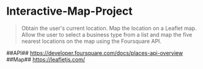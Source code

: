 # Interactive-Map-Project

<!-- Part 1 -->

> Obtain the user's current location.
> Map the location on a Leaflet map.
> Allow the user to select a business type from a list and map the five nearest locations on the map using the Foursquare API.

##API## https://developer.foursquare.com/docs/places-api-overview
##Map## https://leafletjs.com/

<!-- Part 2 -->
